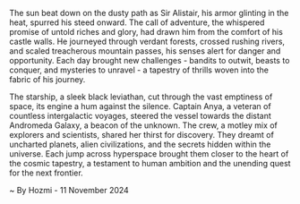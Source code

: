 
The sun beat down on the dusty path as Sir Alistair, his armor glinting in the heat, spurred his steed onward. The call of adventure, the whispered promise of untold riches and glory, had drawn him from the comfort of his castle walls. He journeyed through verdant forests, crossed rushing rivers, and scaled treacherous mountain passes, his senses alert for danger and opportunity. Each day brought new challenges - bandits to outwit, beasts to conquer, and mysteries to unravel - a tapestry of thrills woven into the fabric of his journey.

The starship, a sleek black leviathan, cut through the vast emptiness of space, its engine a hum against the silence. Captain Anya, a veteran of countless intergalactic voyages, steered the vessel towards the distant Andromeda Galaxy, a beacon of the unknown. The crew, a motley mix of explorers and scientists, shared her thirst for discovery. They dreamt of uncharted planets, alien civilizations, and the secrets hidden within the universe. Each jump across hyperspace brought them closer to the heart of the cosmic tapestry, a testament to human ambition and the unending quest for the next frontier. 

~ By Hozmi - 11 November 2024
